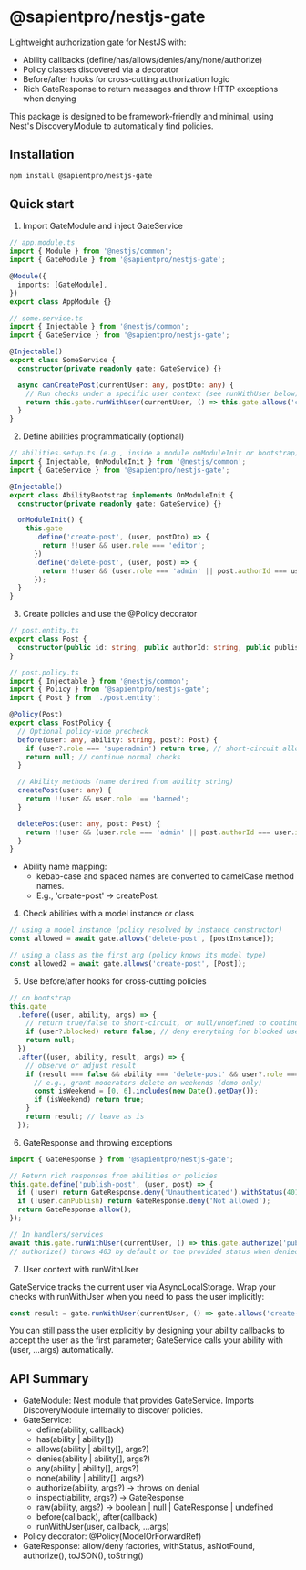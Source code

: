 # @sapientpro/nestjs-gate

Lightweight authorization gate for NestJS with:
- Ability callbacks (define/has/allows/denies/any/none/authorize)
- Policy classes discovered via a decorator
- Before/after hooks for cross‑cutting authorization logic
- Rich GateResponse to return messages and throw HTTP exceptions when denying

This package is designed to be framework‑friendly and minimal, using Nest's DiscoveryModule to automatically find policies.

## Installation

```sh
npm install @sapientpro/nestjs-gate
```

## Quick start

1) Import GateModule and inject GateService

```ts
// app.module.ts
import { Module } from '@nestjs/common';
import { GateModule } from '@sapientpro/nestjs-gate';

@Module({
  imports: [GateModule],
})
export class AppModule {}
```

```ts
// some.service.ts
import { Injectable } from '@nestjs/common';
import { GateService } from '@sapientpro/nestjs-gate';

@Injectable()
export class SomeService {
  constructor(private readonly gate: GateService) {}

  async canCreatePost(currentUser: any, postDto: any) {
    // Run checks under a specific user context (see runWithUser below)
    return this.gate.runWithUser(currentUser, () => this.gate.allows('create-post', [postDto]));
  }
}
```

2) Define abilities programmatically (optional)

```ts
// abilities.setup.ts (e.g., inside a module onModuleInit or bootstrap)
import { Injectable, OnModuleInit } from '@nestjs/common';
import { GateService } from '@sapientpro/nestjs-gate';

@Injectable()
export class AbilityBootstrap implements OnModuleInit {
  constructor(private readonly gate: GateService) {}

  onModuleInit() {
    this.gate
      .define('create-post', (user, postDto) => {
        return !!user && user.role === 'editor';
      })
      .define('delete-post', (user, post) => {
        return !!user && (user.role === 'admin' || post.authorId === user.id);
      });
  }
}
```

3) Create policies and use the @Policy decorator

```ts
// post.entity.ts
export class Post {
  constructor(public id: string, public authorId: string, public published: boolean) {}
}
```

```ts
// post.policy.ts
import { Injectable } from '@nestjs/common';
import { Policy } from '@sapientpro/nestjs-gate';
import { Post } from './post.entity';

@Policy(Post)
export class PostPolicy {
  // Optional policy-wide precheck
  before(user: any, ability: string, post?: Post) {
    if (user?.role === 'superadmin') return true; // short-circuit allow
    return null; // continue normal checks
  }

  // Ability methods (name derived from ability string)
  createPost(user: any) {
    return !!user && user.role !== 'banned';
  }

  deletePost(user: any, post: Post) {
    return !!user && (user.role === 'admin' || post.authorId === user.id);
  }
}
```

- Ability name mapping:
  - kebab-case and spaced names are converted to camelCase method names.
  - E.g., 'create-post' -> createPost.

4) Check abilities with a model instance or class

```ts
// using a model instance (policy resolved by instance constructor)
const allowed = await gate.allows('delete-post', [postInstance]);

// using a class as the first arg (policy knows its model type)
const allowed2 = await gate.allows('create-post', [Post]);
```

5) Use before/after hooks for cross-cutting policies

```ts
// on bootstrap
this.gate
  .before((user, ability, args) => {
    // return true/false to short-circuit, or null/undefined to continue
    if (user?.blocked) return false; // deny everything for blocked users
    return null;
  })
  .after((user, ability, result, args) => {
    // observe or adjust result
    if (result === false && ability === 'delete-post' && user?.role === 'moderator') {
      // e.g., grant moderators delete on weekends (demo only)
      const isWeekend = [0, 6].includes(new Date().getDay());
      if (isWeekend) return true;
    }
    return result; // leave as is
  });
```

6) GateResponse and throwing exceptions

```ts
import { GateResponse } from '@sapientpro/nestjs-gate';

// Return rich responses from abilities or policies
this.gate.define('publish-post', (user, post) => {
  if (!user) return GateResponse.deny('Unauthenticated').withStatus(401);
  if (!user.canPublish) return GateResponse.deny('Not allowed');
  return GateResponse.allow();
});

// In handlers/services
await this.gate.runWithUser(currentUser, () => this.gate.authorize('publish-post', [post]));
// authorize() throws 403 by default or the provided status when denied.
```

7) User context with runWithUser

GateService tracks the current user via AsyncLocalStorage. Wrap your checks with runWithUser when you need to pass the user implicitly:

```ts
const result = gate.runWithUser(currentUser, () => gate.allows('create-post', [dto]));
```

You can still pass the user explicitly by designing your ability callbacks to accept the user as the first parameter; GateService calls your ability with (user, ...args) automatically.

## API Summary

- GateModule: Nest module that provides GateService. Imports DiscoveryModule internally to discover policies.
- GateService:
  - define(ability, callback)
  - has(ability | ability[])
  - allows(ability | ability[], args?)
  - denies(ability | ability[], args?)
  - any(ability | ability[], args?)
  - none(ability | ability[], args?)
  - authorize(ability, args?) -> throws on denial
  - inspect(ability, args?) -> GateResponse
  - raw(ability, args?) -> boolean | null | GateResponse | undefined
  - before(callback), after(callback)
  - runWithUser(user, callback, ...args)
- Policy decorator: @Policy(ModelOrForwardRef)
- GateResponse: allow/deny factories, withStatus, asNotFound, authorize(), toJSON(), toString()
